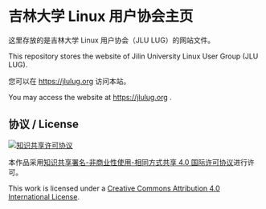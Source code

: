 # 吉林大学 Linux 用户协会主页

这里存放的是吉林大学 Linux 用户协会（JLU LUG）的网站文件。

This repository stores the website of Jilin University Linux User Group (JLU LUG).

您可以在 https://jlulug.org 访问本站。

You may access the website at https://jlulug.org .

## 协议 / License

[![知识共享许可协议](https://i.creativecommons.org/l/by-nc-sa/4.0/88x31.png)](http://creativecommons.org/licenses/by-nc-sa/4.0/)

本作品采用[知识共享署名-非商业性使用-相同方式共享 4.0 国际许可协议](http://creativecommons.org/licenses/by-nc-sa/4.0/)进行许可。

This work is licensed under a [Creative Commons Attribution 4.0 International License](http://creativecommons.org/licenses/by-nc-sa/4.0/).